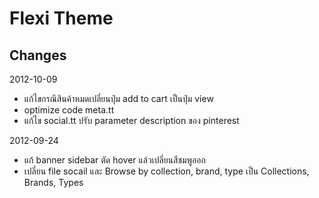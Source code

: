 Flexi Theme
===========

Changes
-------------
2012-10-09
- แก้ไขกรณีสินค้าหมดเปลี่ยนปุ่ม add to cart เป็นปุ่ม view
- optimize code meta.tt
- แก้ไข social.tt ปรับ parameter description ของ pinterest

2012-09-24
-	แก้ banner sidebar ตัด hover แล้วเปลี่ยนสีชมพูออก
- เปลี่ยน file socail และ  Browse by collection, brand, type เป็น Collections, Brands, Types

